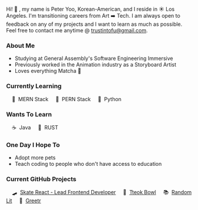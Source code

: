 Hi! 👋 , my name is Peter Yoo, Korean-American, and I reside in ☀️ Los Angeles. I'm transitioning careers from Art ➡️ Tech. I am always open to feedback on any of my projects and I want to learn as much as possible. Feel free to contact me anytime @ [trustintofu@gmail.com](trustintofu@gmail.com).

### About Me
- Studying at General Assembly's Software Engineering Immersive
- Previously worked in the Animation industry as a Storyboard Artist
- Loves everything Matcha 🍵

### Currently Learning
&nbsp;&nbsp;&nbsp; 🍃 &nbsp;MERN Stack &nbsp;&nbsp;&nbsp; 🐘 &nbsp;PERN Stack &nbsp;&nbsp;&nbsp; 🐍 &nbsp;Python

### Wants To Learn
&nbsp;&nbsp;&nbsp; ☕ &nbsp;Java &nbsp;&nbsp;&nbsp; 🦀 &nbsp;RUST

### One Day I Hope To
- Adopt more pets
- Teach coding to people who don't have access to education

### Current GitHub Projects
&nbsp;&nbsp;&nbsp; 🛹 &nbsp;[Skate React - Lead Frontend Developer](https://github.com/abacqu/skate-shop-frontend) &nbsp;&nbsp;&nbsp; 🍜 &nbsp;[Tteok Bowl](https://github.com/PeterSYoo/tteokBowl) &nbsp;&nbsp;&nbsp; 📚 &nbsp;[Random Lit](https://github.com/PeterSYoo/randomBookGenreGenerator) &nbsp;&nbsp;&nbsp; 👋 &nbsp;[Greetr](https://github.com/PeterSYoo/greetr-framework)
